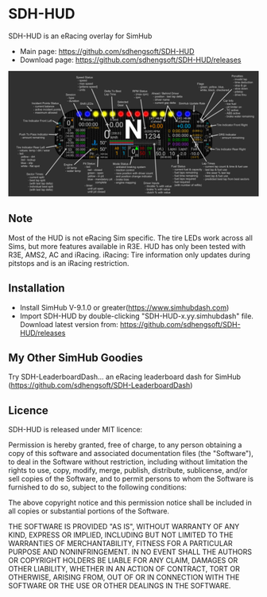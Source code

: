 # SDH-HUD

SDH-HUD is an eRacing overlay for SimHub
- Main page: https://github.com/sdhengsoft/SDH-HUD
- Download page: https://github.com/sdhengsoft/SDH-HUD/releases

![SDH-HUD Image](SDH-HUD.png?raw=true "SDH-HUD")

## Note ##
Most of the HUD is not eRacing Sim specific. The tire LEDs work across all Sims,
but more features available in R3E. HUD has only been tested with R3E, AMS2, AC and iRacing.
iRacing: Tire information only updates during pitstops and is an iRacing restriction.

## Installation ##

- Install SimHub V-9.1.0 or greater(https://www.simhubdash.com)
- Import SDH-HUD by double-clicking "SDH-HUD-x.yy.simhubdash" file.
  Download latest version from: https://github.com/sdhengsoft/SDH-HUD/releases

## My Other SimHub Goodies ##
Try SDH-LeaderboardDash... an eRacing leaderboard dash for SimHub (https://github.com/sdhengsoft/SDH-LeaderboardDash)

## Licence ##

SDH-HUD is released under MIT licence:

Permission is hereby granted, free of charge, to any person obtaining a copy of this
software and associated documentation files (the "Software"), to deal in the Software
without restriction, including without limitation the rights to use, copy, modify,
merge, publish, distribute, sublicense, and/or sell copies of the Software, and to
permit persons to whom the Software is furnished to do so, subject to the following
conditions:

The above copyright notice and this permission notice shall be included in all copies
or substantial portions of the Software.

THE SOFTWARE IS PROVIDED "AS IS", WITHOUT WARRANTY OF ANY KIND, EXPRESS OR IMPLIED,
INCLUDING BUT NOT LIMITED TO THE WARRANTIES OF MERCHANTABILITY, FITNESS FOR A PARTICULAR
PURPOSE AND NONINFRINGEMENT. IN NO EVENT SHALL THE AUTHORS OR COPYRIGHT HOLDERS BE
LIABLE FOR ANY CLAIM, DAMAGES OR OTHER LIABILITY, WHETHER IN AN ACTION OF CONTRACT, TORT
OR OTHERWISE, ARISING FROM, OUT OF OR IN CONNECTION WITH THE SOFTWARE OR THE USE OR
OTHER DEALINGS IN THE SOFTWARE.